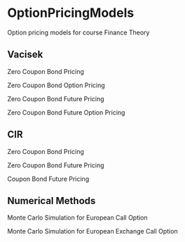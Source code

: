 # OptionPricingModels
 Option pricing models for course Finance Theory
 
## Vacisek

 Zero Coupon Bond Pricing
 
 Zero Coupon Bond Option Pricing
 
 Zero Coupon Bond Future Pricing
 
 Zero Coupon Bond Future Option Pricing
 
## CIR

 Zero Coupon Bond Pricing
 
 Zero Coupon Bond Future Pricing
 
 Coupon Bond Future Pricing

## Numerical Methods
 
 Monte Carlo Simulation for European Call Option
 
 Monte Carlo Simulation for European Exchange Call Option
